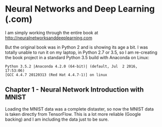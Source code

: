 # Neural Networks and Deep Learning (.com)

I am simply working through the entire book at http://neuralnetworksanddeeplearning.com

But the original book was in Python 2 and is showing its age a bit. I was totally unable to run it on my laptop, in Python 2.7 or 3.5, so I am re-creating the book project in a standard Python 3.5 build with Anaconda on Linux:

    Python 3.5.2 |Anaconda 4.2.0 (64-bit)| (default, Jul  2 2016, 17:53:06) 
    [GCC 4.4.7 20120313 (Red Hat 4.4.7-1)] on linux


## Chapter 1 - Neural Network Introduction with MNIST

Loading the MNIST data was a complete distaster, so now the MNIST data is taken directly from TensorFlow. This is a lot more reliable (Google backing) and I am including the data just to be sure.
